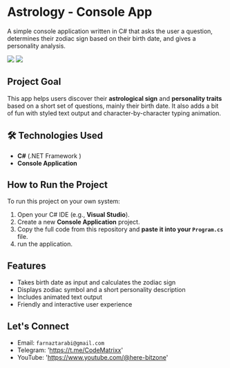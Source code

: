 
# Astrology - Console App

A simple console application written in C# that asks the user a question, determines their zodiac sign based on their birth date, and gives a personality analysis.

  <img src="https://img.shields.io/badge/Author-farnaztr-dark" />
  <img src="https://img.shields.io/badge/Project-Astrology-dark" />

##  Project Goal

This app helps users discover their **astrological sign** and **personality traits** based on a short set of questions, mainly their birth date. It also adds a bit of fun with styled text output and character-by-character typing animation.

## 🛠 Technologies Used

- **C#** (.NET Framework )
- **Console Application**
  
## How to Run the Project

To run this project on your own system:

1. Open your C# IDE (e.g., **Visual Studio**).
2. Create a new **Console Application** project.
3. Copy the full code from this repository and **paste it into your `Program.cs`** file.
4. run the application.

## Features

- Takes birth date as input and calculates the zodiac sign
- Displays zodiac symbol and a short personality description
- Includes animated text output
- Friendly and interactive user experience

## Let's Connect

- Email: `farnaztarabi@gmail.com`
- Telegram: 'https://t.me/CodeMatrixx'
- YouTube: 'https://www.youtube.com/@here-bitzone'

